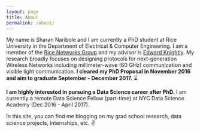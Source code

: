 ```yaml
---
layout: page
title: About
permalink: /about/
---
```


My name is Sharan Naribole and I am currently a PhD student at Rice University in the Department of Electrical & Computer Engineering. I am a member of the [Rice Networks Group](http://networks.rice.edu/) and my advisor is [Edward Knightly](http://knightly.rice.edu/). My research broadly focuses on designing protocols for next-generation Wireless Networks including millimeter-wave (60 GHz) communication and visible light communication. **I cleared my PhD Proposal in November 2016 and aim to graduate September - December 2017.** :hourglass:

**I am highly interested in pursuing a Data Science career after PhD.** I am currently a remote Data Science Fellow (part-time) at NYC Data Science Academy (Dec 2016 - April 2017).

In this site, you can find me blogging on my grad school research, data science projects, internships, etc. :v:
